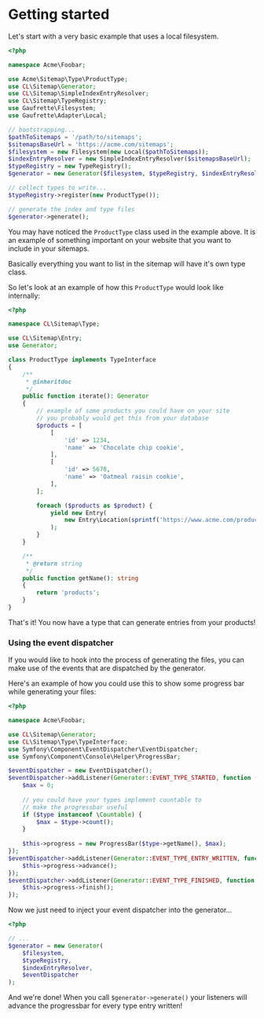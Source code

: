# Getting started

Let's start with a very basic example that uses a local filesystem.
 
```php
<?php

namespace Acme\Foobar;

use Acme\Sitemap\Type\ProductType;
use CL\Sitemap\Generator;
use CL\Sitemap\SimpleIndexEntryResolver;
use CL\Sitemap\TypeRegistry;
use Gaufrette\Filesystem;
use Gaufrette\Adapter\Local;

// bootstrapping...
$pathToSitemaps = '/path/to/sitemaps';
$sitemapsBaseUrl = 'https://acme.com/sitemaps';
$filesystem = new Filesystem(new Local($pathToSitemaps));
$indexEntryResolver = new SimpleIndexEntryResolver($sitemapsBaseUrl);
$typeRegistry = new TypeRegistry();
$generator = new Generator($filesystem, $typeRegistry, $indexEntryResolver);

// collect types to write...
$typeRegistry->register(new ProductType());    

// generate the index and type files
$generator->generate();

```

You may have noticed the `ProductType` class used in the example above. 
It is an example of something important on your website that you want to
include in your sitemaps. 

Basically everything you want to list in the sitemap will have it's own type class.

So let's look at an example of how this `ProductType` would look like internally:

```php
<?php

namespace CL\Sitemap\Type;

use CL\Sitemap\Entry;
use Generator;

class ProductType implements TypeInterface
{
    /**
     * @inheritdoc
     */
    public function iterate(): Generator
    {
        // example of some products you could have on your site
        // you probably would get this from your database
        $products = [
            [
                'id' => 1234,
                'name' => 'Chocolate chip cookie',
            ],
            [
                'id' => 5678,
                'name' => 'Oatmeal raisin cookie',
            ],
        ];

        foreach ($products as $product) {
            yield new Entry(
                new Entry\Location(sprintf('https://www.acme.com/product/%d', $product['id'])), Entry\ChangeFrequency::daily(), new Entry\Priority(0.7)
            );
        }
    }

    /**
     * @return string
     */
    public function getName(): string
    {
        return 'products';
    }
}

```

That's it! You now have a type that can generate entries from your products!


### Using the event dispatcher

If you would like to hook into the process of generating the files,
you can make use of the events that are dispatched by the generator.

Here's an example of how you could use this to show some progress bar 
while generating your files:

```php
<?php

namespace Acme\Foobar;

use CL\Sitemap\Generator;
use CL\Sitemap\Type\TypeInterface;
use Symfony\Component\EventDispatcher\EventDispatcher;
use Symfony\Component\Console\Helper\ProgressBar;

$eventDispatcher = new EventDispatcher();
$eventDispatcher->addListener(Generator::EVENT_TYPE_STARTED, function (TypeInterface $type) {
    $max = 0;
    
    // you could have your types implement countable to
    // make the progressbar useful
    if ($type instanceof \Countable) {
        $max = $type->count();
    }
    
    $this->progress = new ProgressBar($type->getName(), $max);
});
$eventDispatcher->addListener(Generator::EVENT_TYPE_ENTRY_WRITTEN, function (TypeInterface $type) {
    $this->progress->advance();    
});
$eventDispatcher->addListener(Generator::EVENT_TYPE_FINISHED, function (TypeInterface $type) {
    $this->progress->finish();    
});
```

Now we just need to inject your event dispatcher into the generator...

```php
<?php

// ...
$generator = new Generator(
    $filesystem,
    $typeRegistry,
    $indexEntryResolver,
    $eventDispatcher
);
```

And we're done! When you call `$generator->generate()` your listeners will
advance the progressbar for every type entry written!
